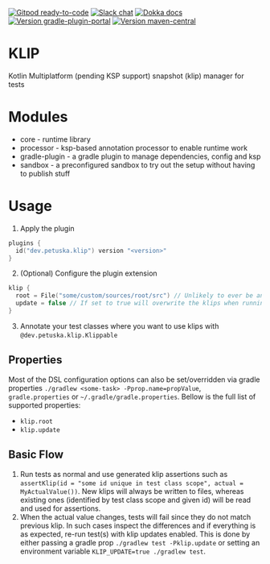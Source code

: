 [![Gitpod ready-to-code](https://img.shields.io/badge/gitpod-ready_to_code-blue?logo=gitpod&style=flat-square)](https://gitpod.io/#https://github.com/mpetuska/klip)
[![Slack chat](https://img.shields.io/badge/kotlinlang-chat-green?logo=slack&style=flat-square)](https://kotlinlang.slack.com/team/UL1A5BA2X)
[![Dokka docs](https://img.shields.io/badge/docs-dokka-orange?style=flat-square)](http://mpetuska.github.io/klip)
[![Version gradle-plugin-portal](https://img.shields.io/maven-metadata/v?label=gradle%20plugin%20portal&logo=gradle&metadataUrl=https%3A%2F%2Fplugins.gradle.org%2Fm2%2Fdev.petuska%2Fklip%2Fmaven-metadata.xml&style=flat-square)](https://plugins.gradle.org/plugin/dev.petuska.npm.publish)
[![Version maven-central](https://img.shields.io/maven-central/v/dev.petuska/klip?logo=apache-maven&style=flat-square)](https://mvnrepository.com/artifact/dev.petuska/klip/latest)

# KLIP

Kotlin Multiplatform (pending KSP support) snapshot (klip) manager for tests

# Modules

* core - runtime library
* processor - ksp-based annotation processor to enable runtime work
* gradle-plugin - a gradle plugin to manage dependencies, config and ksp
* sandbox - a preconfigured sandbox to try out the setup without having to publish stuff

# Usage

1. Apply the plugin

```kotlin
plugins {
  id("dev.petuska.klip") version "<version>"
}
```

2. (Optional) Configure the plugin extension

```kotlin
klip {
  root = File("some/custom/sources/root/src") // Unlikely to ever be anything but "./src" (default)
  update = false // If set to true will overwrite the klips when running tests. Avoid hard-coding this.
}
```

3. Annotate your test classes where you want to use klips with `@dev.petuska.klip.Klippable`

## Properties

Most of the DSL configuration options can also be set/overridden via gradle properties
`./gradlew <some-task> -Pprop.name=propValue`, `gradle.properties` or `~/.gradle/gradle.properties`. Bellow is the full
list of supported properties:

* `klip.root`
* `klip.update`

## Basic Flow

1. Run tests as normal and use generated klip assertions such
   as `assertKlip(id = "some id unique in test class scope", actual = MyActualValue())`. New klips will always be
   written to files, whereas existing ones (identified by test class scope and given id) will be read and used for
   assertions.
2. When the actual value changes, tests will fail since they do not match previous klip. In such cases inspect the
   differences and if everything is as expected, re-run test(s) with klip updates enabled. This is done by either
   passing a gradle prop `./gradlew test -Pklip.update`
   or setting an environment variable `KLIP_UPDATE=true ./gradlew test`.
